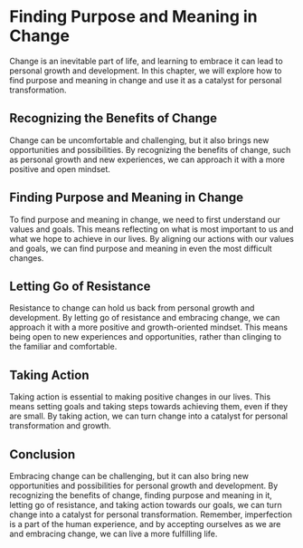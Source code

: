 Finding Purpose and Meaning in Change
==================================================================

Change is an inevitable part of life, and learning to embrace it can lead to personal growth and development. In this chapter, we will explore how to find purpose and meaning in change and use it as a catalyst for personal transformation.

Recognizing the Benefits of Change
----------------------------------

Change can be uncomfortable and challenging, but it also brings new opportunities and possibilities. By recognizing the benefits of change, such as personal growth and new experiences, we can approach it with a more positive and open mindset.

Finding Purpose and Meaning in Change
-------------------------------------

To find purpose and meaning in change, we need to first understand our values and goals. This means reflecting on what is most important to us and what we hope to achieve in our lives. By aligning our actions with our values and goals, we can find purpose and meaning in even the most difficult changes.

Letting Go of Resistance
------------------------

Resistance to change can hold us back from personal growth and development. By letting go of resistance and embracing change, we can approach it with a more positive and growth-oriented mindset. This means being open to new experiences and opportunities, rather than clinging to the familiar and comfortable.

Taking Action
-------------

Taking action is essential to making positive changes in our lives. This means setting goals and taking steps towards achieving them, even if they are small. By taking action, we can turn change into a catalyst for personal transformation and growth.

Conclusion
----------

Embracing change can be challenging, but it can also bring new opportunities and possibilities for personal growth and development. By recognizing the benefits of change, finding purpose and meaning in it, letting go of resistance, and taking action towards our goals, we can turn change into a catalyst for personal transformation. Remember, imperfection is a part of the human experience, and by accepting ourselves as we are and embracing change, we can live a more fulfilling life.
